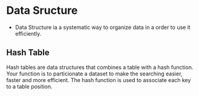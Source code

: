 # Data Sructure

- Data Structure ia a systematic way to organize data in a order to use it efficiently.

## Hash Table

Hash tables are data structures that combines a table with a hash function.
Your function is to particionate a dataset to make the searching easier, faster and more efficient.
The hash function is used to associate each key to a table position.
